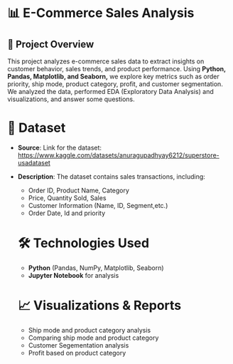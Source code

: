 # 📊 E-Commerce Sales Analysis
## 📌 Project Overview
This project analyzes e-commerce sales data to extract insights on customer behavior, sales trends, and product performance. Using **Python, Pandas, Matplotlib, and Seaborn,** we explore key metrics such as order priority, ship mode, product category, profit, and customer segmentation.
We analyzed the data, performed EDA (Exploratory Data Analysis) and visualizations, and answer some questions. 

# 📂 Dataset
- **Source**: Link for the dataset:
https://www.kaggle.com/datasets/anuragupadhyay6212/superstore-usadataset
- **Description**: The dataset contains sales transactions, including:
  - Order ID, Product Name, Category
  - Price, Quantity Sold, Sales
  - Customer Information (Name, ID, Segment,etc.)
  - Order Date, Id and priority
  
  
  # 🛠️ Technologies Used
    * **Python** (Pandas, NumPy, Matplotlib, Seaborn)
    * **Jupyter Notebook** for analysis

  # 📈 Visualizations & Reports
  * Ship mode and product category analysis
  * Comparing ship mode and product category
  * Customer Segementation analysis
  * Profit based on product category
 
  
